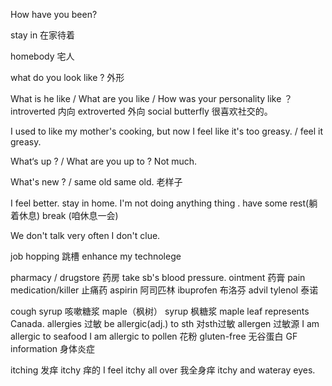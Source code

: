 How have you been?

stay in 在家待着

homebody 宅人

<!-- 长相 -->
what do you look like ? 外形

<!-- 性格 -->
What is he like / What are you like / How was your personality like ？
introverted 内向
extroverted 外向
social butterfly 很喜欢社交的。


<!-- feel like + 句子 -->
I used to like my mother's cooking, 
but now I feel like it's too greasy. / feel it greasy.

What‘s up ? / What are you up to ?  Not much.

What's new ?  / same old same old. 老样子

I feel better. 
stay in home.
I'm not doing anything thing .
have some rest(躺着休息) break (咱休息一会)

We don't talk very often
I don't clue.

job hopping 跳槽
enhance my technolege

pharmacy / drugstore 药房
take sb's blood pressure. 
ointment 药膏
pain medication/killer 止痛药
aspirin 阿司匹林        ibuprofen 布洛芬  advil   tylenol 泰诺

cough syrup 咳嗽糖浆      maple（枫树） syrup 枫糖浆
maple leaf represents Canada.
allergies 过敏
be allergic(adj.) to sth 对sth过敏
allergen 过敏源
I am allergic to seafood
I am allergic to pollen 花粉
gluten-free 无谷蛋白 GF 
information 身体炎症

itching 发痒 
itchy 痒的
I feel itchy all over   我全身痒
itchy and wateray eyes. 